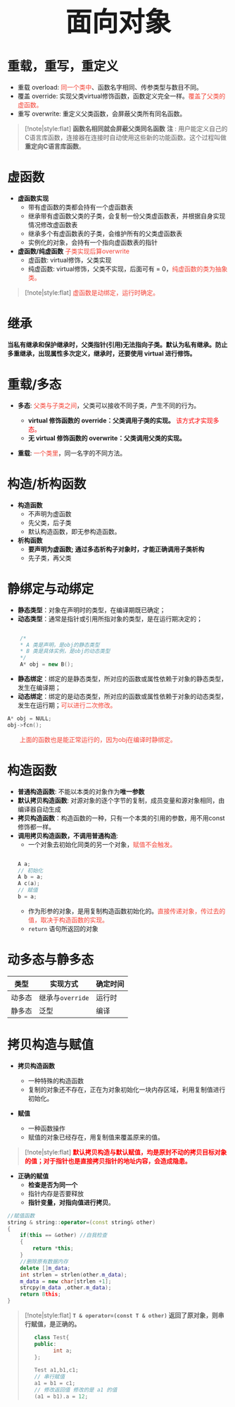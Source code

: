 
 <h1 style="font-size:60px;text-align:center;">面向对象</h1>

# 重载，重写，重定义 

- 重载 overload: <font color="#f44336">同一个类中</font>、函数名字相同、传参类型与数目不同。
- 覆盖 override: 实现父类virtual修饰函数，函数定义完全一样。<font color="#f44336">覆盖了父类的虚函数。</font>
- 重写 overwrite: 重定义父类函数，会屏蔽父类所有同名函数。

> [!note|style:flat]
> **函数名相同就会屏蔽父类同名函数**
>**注** :
>用户能定义自己的C语言库函数，连接器在连接时自动使用这些新的功能函数。这个过程叫做**重定向C语言库函数**。 

# 虚函数

- **虚函数实现**
   - 带有虚函数的类都会持有一个虚函数表
   - 继承带有虚函数父类的子类，会复制一份父类虚函数表，并根据自身实现情况修改虚函数表
   - 继承多个有虚函数表的子类，会维护所有的父类虚函数表
   - 实例化的对象，会持有一个指向虚函数表的指针
- **虚函数/纯虚函数** <font color="#f44336">子类实现后算overwrite</font>
   - 虚函数: virtual修饰，父类实现
   - 纯虚函数: virtual修饰，父类不实现，后面可有 = 0，<font color="#f44336">纯虚函数的类为抽象类。</font>

> [!note|style:flat]
> <font color="#f44336">虚函数是动绑定，运行时确定。</font>
  
# 继承

**当私有继承和保护继承时，父类指针(引用)无法指向子类。默认为私有继承。防止多重继承，出现属性多次定义，继承时，还要使用 virtual 进行修饰。**


# 重载/多态

- **多态**: <font color="#f44336">父类与子类之间</font>，父类可以接收不同子类，产生不同的行为。
    - **virtual 修饰函数的 override：父类调用子类的实现。** <font color="#ff0000"> 该方式才实现多态。 </font>
    - **无 virtual 修饰函数的 overwrite：父类调用父类的实现。**

- **重载**: <font color="#f44336">一个类里</font>，同一名字的不同方法。

# 构造/析构函数

- **构造函数** 
    - 不声明为虚函数
    - 先父类，后子类
    - 默认构造函数，即无参构造函数。
- **析构函数**
    - **要声明为虚函数; 通过多态析构子对象时，才能正确调用子类析构**
    - 先子类，再父类

# 静绑定与动绑定

- **静态类型**：对象在声明时的类型，在编译期既已确定；
- **动态类型**：通常是指针或引用所指对象的类型，是在运行期决定的；
  
```cpp

    /*
    * A 类是声明，是obj的静态类型
    * B 类是具体实例，是obj的动态类型
    */
    A* obj = new B();
```


- **静态绑定**：绑定的是静态类型，所对应的函数或属性依赖于对象的静态类型，发生在编译期；
- **动态绑定**：绑定的是动态类型，所对应的函数或属性依赖于对象的动态类型，发生在运行期；<font color="#f44336">可以进行二次修改。</font>

```cpp
A* obj = NULL;
obj->fcn();
```

&emsp;&emsp;<font color="#f44336">上面的函数也是能正常运行的，因为obj在编译时静绑定。</font>

# 构造函数

- **普通构造函数**: 不能以本类的对象作为**唯一参数**
- **默认拷贝构造函数**: 对源对象的逐个字节的复制，成员变量和源对象相同，由编译器自动生成
- **拷贝构造函数**：构造函数的一种，只有一个本类的引用的参数，用不用const修饰都一样。
- **调用拷贝构造函数，不调用普通构造**: 
    - 一个对象去初始化同类的另一个对象，<font color="#f44336">赋值不会触发。</font>
    ```cpp
    
    A a;
    // 初始化
    A b = a;
    A c(a);
    // 赋值
    b = a;
    ```
    - 作为形参的对象，是用复制构造函数初始化的。<font color="#f44336">直接传递对象，传过去的值，取决于构造函数的实现。</font>
    - `return` 语句所返回的对象

# 动多态与静多态

| 类型   | 实现方式         | 确定时间 |
| ------ | ---------------- | -------- |
| 动多态 | 继承与`override` | 运行时   |
| 静多态 | 泛型             | 编译     |

# 拷贝构造与赋值

- **拷贝构造函数**
  - 一种特殊的构造函数
  - 复制的对象还不存在，正在为对象初始化一块内存区域，利用复制值进行初始化。

- **赋值**
  - 一种函数操作
  - 赋值的对象已经存在，用复制值来覆盖原来的值。

> [!note|style:flat]
> <span style="color:red;font-weight:bold"> 默认拷贝构造与默认赋值，均是原封不动的拷贝目标对象的值；对于指针也是直接拷贝指针的地址内容，会造成隐患。 </span>

- **正确的赋值**
  - **检查是否为同一个**
  - 指针内存是否要释放
  - **指针变量，对指向值进行拷贝**。

```cpp
//赋值函数
string & string::operator=(const string& other)
{
    if(this == &other) //自我检查
    {
        return *this;
    }
    //删除原有数据内存
    delete []m_data;
    int strlen = strlen(other.m_data);
    m_data = new char[strlen +1];
    strcpy(m_data ,other.m_data);
    return 8this;
}
```

> [!note|style:flat]
> **`T & operator=(const T & other)` 返回了原对象，则串行赋值，是正确的。**
> ```cpp
>    class Test{
>    public:
>          int a;
>    };
>    
>    Test a1,b1,c1;
>    // 串行赋值
>    a1 = b1 = c1;
>    // 修改返回值 修改的是 a1 的值
>    (a1 = b1).a = 12;
> ```
